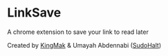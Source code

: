 # LinkSave
A chrome extension to save your link to read later

Created by [KingMak](https://www.github.com/kingmak) & Umayah Abdennabi ([SudoHalt](https://www.github.com/sudohalt))
